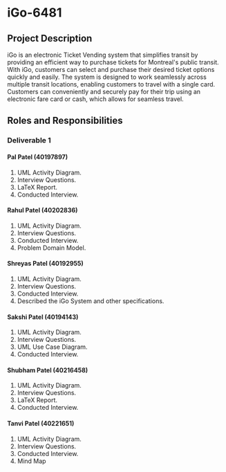 # iGo-6481

## Project Description
iGo is an electronic Ticket Vending system that simplifies transit by providing an efficient way to purchase tickets for Montreal's public transit.
With iGo, customers can select and purchase their desired ticket options quickly and easily. The system is designed to work seamlessly across multiple transit locations, enabling customers to travel with a single card. Customers can conveniently and securely pay for their trip using an electronic fare card or cash, which allows for seamless travel.

## Roles and Responsibilities

### Deliverable 1

#### Pal Patel (40197897)
1. UML Activity Diagram.
2. Interview Questions.
3. LaTeX Report.
4. Conducted Interview.

#### Rahul Patel (40202836)
1. UML Activity Diagram.
2. Interview Questions.
3. Conducted Interview.
4. Problem Domain Model.

#### Shreyas Patel (40192955)
1. UML Activity Diagram.
2. Interview Questions.
3. Conducted Interview.
4. Described the iGo System and other specifications.

#### Sakshi Patel (40194143)
1. UML Activity Diagram.
2. Interview Questions.
3. UML Use Case Diagram.
4. Conducted Interview.

#### Shubham Patel (40216458)
1. UML Activity Diagram.
2. Interview Questions.
3. LaTeX Report.
4. Conducted Interview.

#### Tanvi Patel (40221651)
1. UML Activity Diagram.
2. Interview Questions.
3. Conducted Interview.
4. Mind Map
